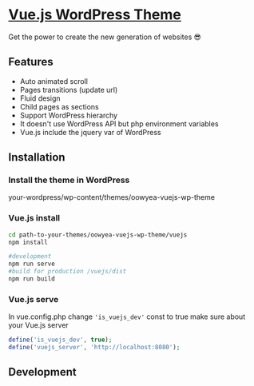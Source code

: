 # [Vue.js WordPress Theme](https://greaty.be)

Get the power to create the new generation of websites :sunglasses:

## Features
* Auto animated scroll
* Pages transitions (update url)
* Fluid design
* Child pages as sections 
* Support WordPress hierarchy
* It doesn't use WordPress API but php environment variables
* Vue.js include the jquery var of WordPress

## Installation

### Install the theme in WordPress
your-wordpress/wp-content/themes/oowyea-vuejs-wp-theme

### Vue.js install
```sh
cd path-to-your-themes/oowyea-vuejs-wp-theme/vuejs
npm install

#development
npm run serve
#build for production /vuejs/dist
npm run build
```

### Vue.js serve
In vue.config.php change ```'is_vuejs_dev'``` const to true
make sure about your Vue.js server
```php
define('is_vuejs_dev', true);
define('vuejs_server', 'http://localhost:8080');
```

## Development


